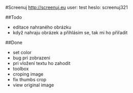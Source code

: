 #Screenuj
http://screenuj.eu
user: test
heslo: screenuj321

##Todo
- editace nahraného obrázku
- když nahraju obrázek a přihlásim se, tak mi ho přiřadit


##Done
- set color
- bug pri zobrazeni
- pri vložení textu ho zahodit
- toolbox
- croping image
- fix thumbs crop
- view original image
